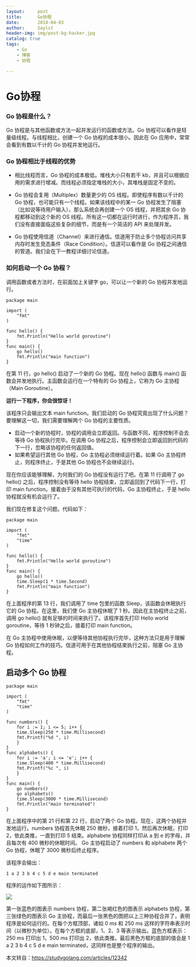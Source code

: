 ```yaml
---
layout:     post
title:      Go协程
date:       2018-04-03
author:     Saylst
header-img: img/post-bg-hacker.jpg
catalog: true
tags:
    - Go
    - 博客
    - 协程

---
```



# Go协程


### Go 协程是什么？

Go 协程是与其他函数或方法一起并发运行的函数或方法。Go 协程可以看作是轻量级线程。与线程相比，创建一个 Go 协程的成本很小。因此在 Go 应用中，常常会看到有数以千计的 Go 协程并发地运行。

### Go 协程相比于线程的优势

- 相比线程而言，Go 协程的成本极低。堆栈大小只有若干 kb，并且可以根据应用的需求进行增减。而线程必须指定堆栈的大小，其堆栈是固定不变的。

- Go 协程会复用（Multiplex）数量更少的 OS 线程。即使程序有数以千计的 Go 协程，也可能只有一个线程。如果该线程中的某一 Go 协程发生了阻塞（比如说等待用户输入），那么系统会再创建一个 OS 线程，并把其余 Go 协程都移动到这个新的 OS 线程。所有这一切都在运行时进行，作为程序员，我们没有直接面临这些复杂的细节，而是有一个简洁的 API 来处理并发。

- Go 协程使用信道（Channel）来进行通信。信道用于防止多个协程访问共享内存时发生竞态条件（Race Condition）。信道可以看作是 Go 协程之间通信的管道。我们会在下一教程详细讨论信道。

### 如何启动一个 Go 协程？

调用函数或者方法时，在前面加上关键字 go，可以让一个新的 Go 协程并发地运行。

	package main

	import (
	    "fmt"
	)

	func hello() {
	    fmt.Println("Hello world goroutine")
	}
	func main() {
	    go hello()
	    fmt.Println("main function")
	}


在第 11 行，go hello() 启动了一个新的 Go 协程。现在 hello() 函数与 main() 函数会并发地执行。主函数会运行在一个特有的 Go 协程上，它称为 Go 主协程（Main Goroutine）。

**运行一下程序，你会很惊讶！**

该程序只会输出文本 main function。我们启动的 Go 协程究竟出现了什么问题？要理解这一切，我们需要理解两个 Go 协程的主要性质。

- 启动一个新的协程时，协程的调用会立即返回。与函数不同，程序控制不会去等待 Go 协程执行完毕。在调用 Go 协程之后，程序控制会立即返回到代码的下一行，忽略该协程的任何返回值。
- 如果希望运行其他 Go 协程，Go 主协程必须继续运行着。如果 Go 主协程终止，则程序终止，于是其他 Go 协程也不会继续运行。

现在你应该能够理解，为何我们的 Go 协程没有运行了吧。在第 11 行调用了 go hello() 之后，程序控制没有等待 hello 协程结束，立即返回到了代码下一行，打印 main function。接着由于没有其他可执行的代码，Go 主协程终止，于是 hello 协程就没有机会运行了。

我们现在修复这个问题。代码如下：

	package main

	import (  
	    "fmt"
	    "time"
	)

	func hello() {  
	    fmt.Println("Hello world goroutine")
	}
	func main() {  
	    go hello()
	    time.Sleep(1 * time.Second)
	    fmt.Println("main function")
	}

在上面程序的第 13 行，我们调用了 time 包里的函数 Sleep，该函数会休眠执行它的 Go 协程。在这里，我们使 Go 主协程休眠了 1 秒。因此在主协程终止之前，调用 go hello() 就有足够的时间来执行了。该程序首先打印 Hello world goroutine，等待 1 秒钟之后，接着打印 main function。

在 Go 主协程中使用休眠，以便等待其他协程执行完毕，这种方法只是用于理解 Go 协程如何工作的技巧。信道可用于在其他协程结束执行之前，阻塞 Go 主协程。

## 启动多个 Go 协程


	package main

	import (  
	    "fmt"
	    "time"
	)

	func numbers() {  
	    for i := 1; i <= 5; i++ {
		time.Sleep(250 * time.Millisecond)
		fmt.Printf("%d ", i)
	    }
	}
	func alphabets() {  
	    for i := 'a'; i <= 'e'; i++ {
		time.Sleep(400 * time.Millisecond)
		fmt.Printf("%c ", i)
	    }
	}
	func main() {  
	    go numbers()
	    go alphabets()
	    time.Sleep(3000 * time.Millisecond)
	    fmt.Println("main terminated")
	}


在上面程序中的第 21 行和第 22 行，启动了两个 Go 协程。现在，这两个协程并发地运行。numbers 协程首先休眠 250 微秒，接着打印 1，然后再次休眠，打印 2，依此类推，一直到打印 5 结束。alphabete 协程同样打印从 a 到 e 的字母，并且每次有 400 微秒的休眠时间。 Go 主协程启动了 numbers 和 alphabete 两个 Go 协程，休眠了 3000 微秒后终止程序。

该程序会输出：

    1 a 2 3 b 4 c 5 d e main terminated
	

程序的运作如下图所示：

[![](https://raw.githubusercontent.com/studygolang/gctt-images/master/golang-series/Goroutines-explained.png)](https://raw.githubusercontent.com/studygolang/gctt-images/master/golang-series/Goroutines-explained.png)

第一张蓝色的图表示 numbers 协程，第二张褐红色的图表示 alphabets 协程，第三张绿色的图表示 Go 主协程，而最后一张黑色的图把以上三种协程合并了，表明程序是如何运行的。在每个方框顶部，诸如 0 ms 和 250 ms 这样的字符串表示时间（以微秒为单位）。在每个方框的底部，1、2、3 等表示输出。蓝色方框表示：250 ms 打印出 1，500 ms 打印出 2，依此类推。最后黑色方框的底部的值会是 1 a 2 3 b 4 c 5 d e main terminated，这同样也是整个程序的输出。


本文转自：<https://studygolang.com/articles/12342>

